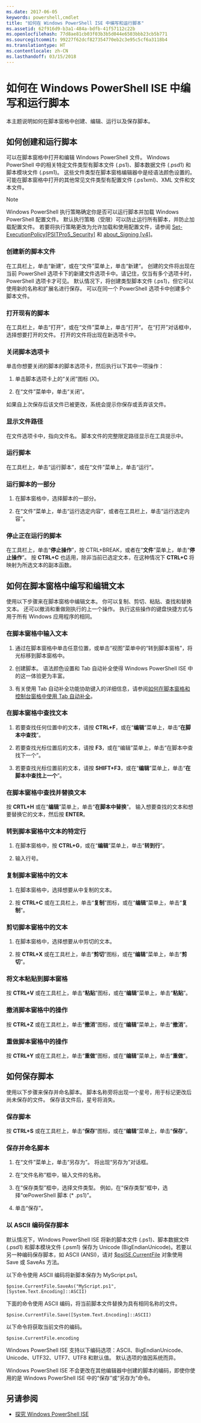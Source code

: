 ```yaml
---
ms.date: 2017-06-05
keywords: powershell,cmdlet
title: "如何在 Windows PowerShell ISE 中编写和运行脚本"
ms.assetid: 62f916d9-b3a1-484a-bdfb-41f57112c22b
ms.openlocfilehash: 77d8ae81cb03f03b3b5d044e6503bbb23cb5b771
ms.sourcegitcommit: 99227f62dcf827354770eb2c3e95c5cf6a3118b4
ms.translationtype: HT
ms.contentlocale: zh-CN
ms.lasthandoff: 03/15/2018
---
```

# <a name="how-to-write-and-run-scripts-in-the-windows-powershell-ise"></a>如何在 Windows PowerShell ISE 中编写和运行脚本
本主题说明如何在脚本窗格中创建、编辑、运行以及保存脚本。

## <a name="how-to-create-and-run-scripts"></a>如何创建和运行脚本
可以在脚本窗格中打开和编辑 Windows PowerShell 文件。 Windows PowerShell 中的相关特定文件类型有脚本文件 (.ps1)、脚本数据文件 (.psd1) 和脚本模块文件 (.psm1)。 这些文件类型在脚本窗格编辑器中是经语法颜色设置的。 可能在脚本窗格中打开的其他常见文件类型有配置文件 (.ps1xml)、XML 文件和文本文件。

> [!NOTE]
> Windows PowerShell 执行策略确定你是否可以运行脚本并加载 Windows PowerShell 配置文件。 默认执行策略（受限）可以防止运行所有脚本，并防止加载配置文件。 若要将执行策略更改为允许加载和使用配置文件，请参阅 [Set-ExecutionPolicy[PSITPro5_Security]](https://technet.microsoft.com/library/5690a0e1-495b-4e63-8280-65ead7bf01ab) 和 [about_Signing [v4]](https://technet.microsoft.com/library/fcbdd3b9-0b9f-4734-b5c7-e0dcc304fa1d)。

### <a name="to-create-a-new-script-file"></a>创建新的脚本文件
在工具栏上，单击“新建”，或在“文件”菜单上，单击“新建”。 创建的文件将出现在当前 PowerShell 选项卡下的新建文件选项卡中。请记住，仅当有多个选项卡时，PowerShell 选项卡才可见。 默认情况下，将创建类型脚本文件 (.ps1)，但它可以使用新的名称和扩展名进行保存。 可以在同一个 PowerShell 选项卡中创建多个脚本文件。

### <a name="to-open-an-existing-script"></a>打开现有的脚本
在工具栏上，单击“打开”，或在“文件”菜单上，单击“打开”。 在“打开”对话框中，选择想要打开的文件。 打开的文件将出现在新选项卡中。

### <a name="to-close-a-script-tab"></a>关闭脚本选项卡
单击你想要关闭的脚本的脚本选项卡，然后执行以下其中一项操作：

1. 单击脚本选项卡上的“关闭”图标 (X)。

2. 在“文件”菜单中，单击“关闭”。

如果自上次保存后该文件已被更改，系统会提示你保存或丢弃该文件。

### <a name="to-display-the-file-path"></a>显示文件路径
在文件选项卡中，指向文件名。 脚本文件的完整限定路径显示在工具提示中。

### <a name="to-run-a-script"></a>运行脚本
在工具栏上，单击“运行脚本”，或在“文件”菜单上，单击“运行”。

### <a name="to-run-a-portion-of-a-script"></a>运行脚本的一部分

1. 在脚本窗格中，选择脚本的一部分。

2. 在“文件”菜单上，单击“运行选定内容”，或者在工具栏上，单击“运行选定内容”。

### <a name="to-stop-a-running-script"></a>停止正在运行的脚本
在工具栏上，单击“**停止操作**”，按 CTRL+BREAK，或者在“**文件**”菜单上，单击“**停止操作**”。 按 **CTRL+C** 也适用，除非当前已选定文本，在这种情况下 **CTRL+C** 将映射为所选文本的副本函数。

## <a name="how-to-write-and-edit-text-in-the-script-pane"></a>如何在脚本窗格中编写和编辑文本
使用以下步骤来在脚本窗格中编辑文本。 你可以复制、剪切、粘贴、查找和替换文本。 还可以撤消和重做刚执行的上一个操作。 执行这些操作的键盘快捷方式与用于所有 Windows 应用程序的相同。

### <a name="to-enter-text-in-the-script-pane"></a>在脚本窗格中输入文本

1. 通过在脚本窗格中单击任意位置，或单击“视图”菜单中的“转到脚本窗格”，将光标移到脚本窗格中。

2. 创建脚本。 语法颜色设置和 Tab 自动补全使得 Windows PowerShell ISE 中的这一体验更为丰富。

3. 有关使用 Tab 自动补全功能协助键入的详细信息，请参阅[如何在脚本窗格和控制台窗格中使用 Tab 自动补全](How-to-Use-Tab-Completion-in-the-Script-Pane-and-Console-Pane.md)。

### <a name="to-find-text-in-the-script-pane"></a>在脚本窗格中查找文本

1. 若要查找任何位置中的文本，请按 **CTRL+F**，或在“**编辑**”菜单上，单击“**在脚本中查找**”。

2. 若要查找光标位置后的文本，请按 **F3**，或在“编辑”菜单上，单击“在脚本中查找下一个”。

3. 若要查找光标位置前的文本，请按 **SHIFT+F3**，或在“**编辑**”菜单上，单击“**在脚本中查找上一个**”。

### <a name="to-find-and-replace-text-in-the-script-pane"></a>在脚本窗格中查找并替换文本
按 **CRTL+H** 或在“**编辑**”菜单上，单击“**在脚本中替换**”。 输入想要查找的文本和想要替换它的文本，然后按 **ENTER**。

### <a name="to-go-to-a-particular-line-of-text-in-the-script-pane"></a>转到脚本窗格中文本的特定行

1. 在脚本窗格中，按 **CTRL+G**，或在“**编辑**”菜单上，单击“**转到行**”。

2. 输入行号。

### <a name="to-copy-text-in-the-script-pane"></a>复制脚本窗格中的文本

1. 在脚本窗格中，选择想要从中复制的文本。

2. 按 **CTRL+C** 或在工具栏上，单击“**复制**”图标，或在“**编辑**”菜单上，单击“**复制**”。

### <a name="to-cut-text-in-the-script-pane"></a>剪切脚本窗格中的文本

1. 在脚本窗格中，选择想要从中剪切的文本。

2. 按 **CTRL+X** 或在工具栏上，单击“**剪切**”图标，或在“**编辑**”菜单上，单击“**剪切**”。

### <a name="to-paste-text-into-the-script-pane"></a>将文本粘贴到脚本窗格
按 **CTRL+V** 或在工具栏上，单击“**粘贴**”图标，或在“**编辑**”菜单上，单击“**粘贴**”。

### <a name="to-undo-an-action-in-the-script-pane"></a>撤消脚本窗格中的操作
按 **CTRL+Z** 或在工具栏上，单击“**撤消**”图标，或在“**编辑**”菜单上，单击“**撤消**”。

### <a name="to-redo-an-action-in-the-script-pane"></a>重做脚本窗格中的操作
按 **CTRL+Y** 或在工具栏上，单击“**重做**”图标，或在“**编辑**”菜单上，单击“**重做**”。

## <a name="how-to-save-a-script"></a>如何保存脚本
使用以下步骤来保存并命名脚本。 脚本名称旁将出现一个星号，用于标记更改后尚未保存的文件。 保存该文件后，星号将消失。

### <a name="to-save-a-script"></a>保存脚本
按 **CTRL+S** 或在工具栏上，单击“**保存**”图标，或在“**编辑**”菜单上，单击“**保存**”。

### <a name="to-save-and-name-a-script"></a>保存并命名脚本

1. 在“文件”菜单上，单击“另存为”。 将出现“另存为”对话框。

2. 在“文件名称”框中，输入文件的名称。

3. 在“保存类型”框中，选择文件类型。 例如，在“保存类型”框中，选择“œPowerShell 脚本 (\* .ps1)”。

4. 单击“保存”。

### <a name="to-save-a-script-in-ascii-encoding"></a>以 ASCII 编码保存脚本
默认情况下，Windows PowerShell ISE 将新的脚本文件 (.ps1)、脚本数据文件 (.psd1) 和脚本模块文件 (.psm1) 保存为 Unicode (BigEndianUnicode)。若要以另一种编码保存脚本，如 ASCII (ANSI)，请对 [$psISE.CurrentFile](https://technet.microsoft.com/en-us/library/bc3300e4-9c17-4f00-a621-c8867126e3b3#CurrentFile) 对象使用 Save 或 SaveAs 方法。

以下命令使用 ASCII 编码将新脚本保存为 MyScript.ps1。

```
$psise.CurrentFile.SaveAs("MyScript.ps1", [System.Text.Encoding]::ASCII)
```

下面的命令使用 ASCII 编码，将当前脚本文件替换为具有相同名称的文件。

```
$psise.CurrentFile.Save([System.Text.Encoding]::ASCII)
```

以下命令将获取当前文件的编码。

```
$psise.CurrentFile.encoding
```

Windows PowerShell ISE 支持以下编码选项：ASCII、BigEndianUnicode、Unicode、UTF32、UTF7、UTF8 和默认值。 默认选项的值因系统而异。

Windows PowerShell ISE 不会更改在其他编辑器中创建的脚本的编码，即使你使用的是 Windows PowerShell ISE 中的“保存”或“另存为”命令。

## <a name="see-also"></a>另请参阅
- [探究 Windows PowerShell ISE](../../getting-started/fundamental/exploring-the-windows-powershell-ise.md)
